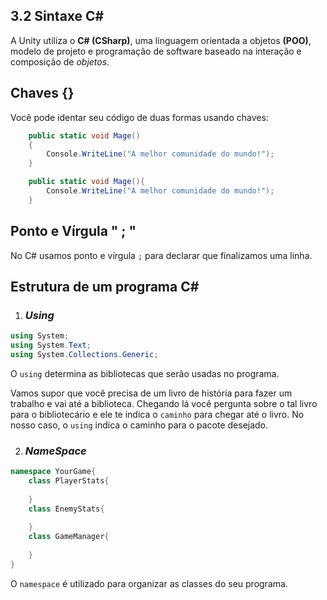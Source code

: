 ## 3.2 Sintaxe C#

A Unity utiliza o **C# (CSharp)**, uma linguagem orientada a objetos **(POO)**, modelo de projeto e programação de software baseado na interação e composição de *objetos*.


## Chaves {}

Você pode identar seu código de duas formas usando chaves:

```csharp
    public static void Mage()
    {
        Console.WriteLine("A melhor comunidade do mundo!");
    }
```

```csharp
    public static void Mage(){
        Console.WriteLine("A melhor comunidade do mundo!");
    }
```
## Ponto e Vírgula " ; "

No C# usamos ponto e vírgula `;` para declarar que finalizamos uma linha.




## Estrutura de um programa C#


1. ### _Using_
```csharp
using System;
using System.Text;
using System.Collections.Generic;
```

O `using` determina as bibliotecas que serão usadas no programa. 

Vamos supor que você precisa de um livro de história para fazer um trabalho e vai até a biblioteca. Chegando lá você pergunta sobre o tal livro para o bibliotecário e ele te indica o `caminho` para chegar até o livro. No nosso caso, o `using` indica o caminho para o pacote desejado.

2. ### _NameSpace_

```csharp
namespace YourGame{
    class PlayerStats{
        
    }
    class EnemyStats{
        
    }
    class GameManager{
        
    }
}
```

O `namespace` é utilizado para organizar as classes do seu programa.